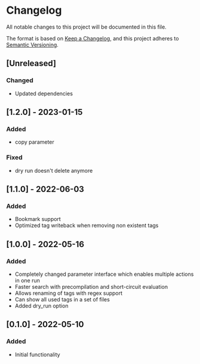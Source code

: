 # Changelog
All notable changes to this project will be documented in this file.

The format is based on [Keep a Changelog](https://keepachangelog.com/en/1.0.0/),
and this project adheres to [Semantic Versioning](https://semver.org/spec/v2.0.0.html).

## [Unreleased]
### Changed
- Updated dependencies

## [1.2.0] - 2023-01-15
### Added
- copy parameter

### Fixed
- dry run doesn't delete anymore

## [1.1.0] - 2022-06-03
### Added
- Bookmark support
- Optimized tag writeback when removing non existent tags

## [1.0.0] - 2022-05-16
### Added
- Completely changed parameter interface which enables multiple actions in one run
- Faster search with precompilation and short-circuit evaluation
- Allows renaming of tags with regex support
- Can show all used tags in a set of files
- Added dry_run option

## [0.1.0] - 2022-05-10
### Added
- Initial functionality
